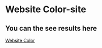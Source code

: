 #  Website Color-site
## You can the see results here
[Website Color](https://bazarbairahat.github.io/Color-site/)
